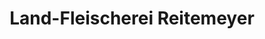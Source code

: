 ---
title: "Land-Fleischerei Reitemeyer"
url: /nieheim/land-fleischerei-reitemeyer/
shop: Metzgerei
---